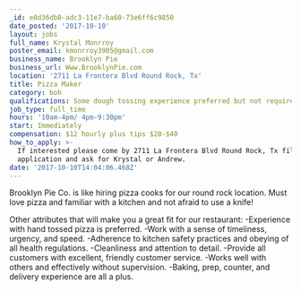 ```yaml
---
_id: e0d36db0-adc3-11e7-ba60-73e6ff6c9850
date_posted: '2017-10-10'
layout: jobs
full_name: Krystal Monrroy
poster_email: kmonrroy3905@gmail.com
business_name: Brooklyn Pie
business_url: Www.BrooklynPie.com
location: '2711 La Frontera Blvd Round Rock, Tx'
title: Pizza Maker
category: boh
qualifications: Some dough tossing experience preferred but not required if willing to learn.
job_type: full_time
hours: '10am-4pm/ 4pm-9:30pm'
start: Immediately
compensation: $12 hourly plus tips $20-$40
how_to_apply: >-
  If interested please come by 2711 La Frontera Blvd Round Rock, Tx fill out an
  application and ask for Krystal or Andrew.
date: '2017-10-10T14:04:06.468Z'
---
```

Brooklyn Pie Co. is like hiring pizza cooks for our round rock location. Must love pizza and familiar with a kitchen and not afraid to use a knife! 

Other attributes that will make you a great fit for our restaurant:
-Experience with hand tossed pizza is preferred.
-Work with a sense of timeliness, urgency, and speed. 
-Adherence to kitchen safety practices and obeying of all health regulations.
-Cleanliness and attention to detail.
-Provide all customers with excellent, friendly customer service.
-Works well with others and effectively without supervision. 
-Baking, prep, counter, and delivery experience are all a plus.
